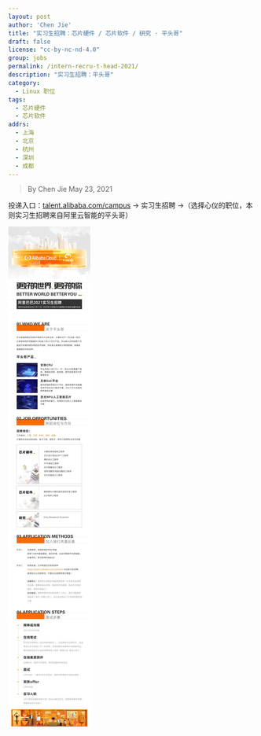```yaml
---
layout: post
author: 'Chen Jie'
title: "实习生招聘：芯片硬件 / 芯片软件 / 研究 · 平头哥"
draft: false
license: "cc-by-nc-nd-4.0"
group: jobs
permalink: /intern-recru-t-head-2021/
description: "实习生招聘：平头哥"
category:
  - Linux 职位
tags:
  - 芯片硬件
  - 芯片软件
addrs:
  - 上海
  - 北京
  - 杭州
  - 深圳
  - 成都
---
```


> By Chen Jie
> May 23, 2021

投递入口：[talent.alibaba.com/campus](https://talent.alibaba.com/campus) → 实习生招聘 →（选择心仪的职位，本则实习生招聘来自阿里云智能的平头哥）

![image](/wp-content/uploads/2021/05/t-head-intern-2021.png)

